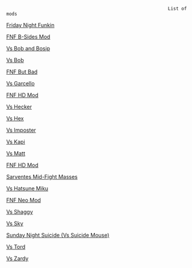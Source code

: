                                                                 List of mods










<p><a href="https://dumbbutt1.github.io/coolmods/mods/week7" target="iframe_a">Friday Night Funkin</a></p>









<p><a href="https://dumbbutt1.github.io/coolmods/mods/b-sides" target="iframe_a">FNF B-Sides Mod</a></p>

<p><a href="https://dumbbutt1.github.io/coolmods/mods/bop-and-bosip" target="iframe_a">Vs Bob and Bosip</a></p>

<p><a href="https://dumbbutt1.github.io/coolmods/mods/bob" target="iframe_a">Vs Bob</a></p>

<p><a href="https://dumbbutt1.github.io/coolmods/mods/but-bad" target="iframe_a">FNF But Bad</a></p>

<p><a href="https://dumbbutt1.github.io/coolmods/mods/garcello" target="iframe_a">Vs Garcello</a></p>

<p><a href="https://dumbbutt1.github.io/coolmods/mods/hd" target="iframe_a">FNF HD Mod</a></p>

<p><a href="https://dumbbutt1.github.io/coolmods/mods/hecker" target="iframe_a">Vs Hecker</a></p>

<p><a href="https://dumbbutt1.github.io/coolmods/mods/hex" target="iframe_a">Vs Hex</a></p>

<p><a href="https://dumbbutt1.github.io/coolmods/mods/imposter" target="iframe_a">Vs Imposter</a></p>

<p><a href="https://dumbbutt1.github.io/coolmods/mods/kapi" target="iframe_a">Vs Kapi</a></p>

<p><a href="https://dumbbutt1.github.io/coolmods/mods/matt" target="iframe_a">Vs Matt</a></p>

<p><a href="https://dumbbutt1.github.io/coolmods/mods/hd" target="iframe_a">FNF HD Mod</a></p>

<p><a href="https://dumbbutt1.github.io/coolmods/mods/mid-fight-masses" target="iframe_a">Sarventes Mid-Fight Masses</a></p>

<p><a href="https://dumbbutt1.github.io/coolmods/mods/miku" target="iframe_a">Vs Hatsune Miku</a></p>

<p><a href="https://dumbbutt1.github.io/coolmods/mods/neo" target="iframe_a">FNF Neo Mod</a></p>

<p><a href="https://dumbbutt1.github.io/coolmods/mods/shaggy" target="iframe_a">Vs Shaggy</a></p>

<p><a href="https://dumbbutt1.github.io/coolmods/mods/sky" target="iframe_a">Vs Sky</a></p>

<p><a href="https://dumbbutt1.github.io/coolmods/mods/suicide-mouse" target="iframe_a">Sunday Night Suicide (Vs Suicide Mouse)</a></p>

<p><a href="https://dumbbutt1.github.io/coolmods/mods/tord" target="iframe_a">Vs Tord</a></p>

<p><a href="https://dumbbutt1.github.io/coolmods/mods/zardy" target="iframe_a">Vs Zardy</a></p>
